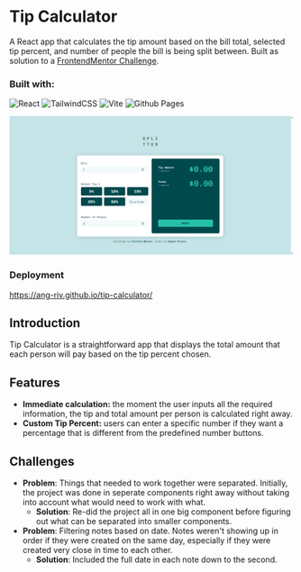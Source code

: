 # Tip Calculator

A React app that calculates the tip amount based on the bill total, selected tip percent, and number of people the bill is being split between. Built as solution to a [FrontendMentor Challenge](https://www.frontendmentor.io/challenges/tip-calculator-app-ugJNGbJUX).

### Built with:

![React](https://img.shields.io/badge/react-%2320232a.svg?style=for-the-badge&logo=react&logoColor=%2361DAFB) ![TailwindCSS](https://img.shields.io/badge/tailwindcss-%2338B2AC.svg?style=for-the-badge&logo=tailwind-css&logoColor=white) ![Vite](https://img.shields.io/badge/vite-%23646CFF.svg?style=for-the-badge&logo=vite&logoColor=white) ![Github Pages](https://img.shields.io/badge/github%20pages-121013?style=for-the-badge&logo=github&logoColor=white)

![Desktop View](./src/assets/desktop-view.png)

### Deployment

https://ang-riv.github.io/tip-calculator/

## Introduction

Tip Calculator is a straightforward app that displays the total amount that each person will pay based on the tip percent chosen.

## Features

- **Immediate calculation:** the moment the user inputs all the required information, the tip and total amount per person is calculated right away.
- **Custom Tip Percent:** users can enter a specific number if they want a percentage that is different from the predefined number buttons.

## Challenges

- **Problem**: Things that needed to work together were separated. Initially, the project was done in seperate components right away without taking into account what would need to work with what.
  - **Solution**: Re-did the project all in one big component before figuring out what can be separated into smaller components.
- **Problem**: Filtering notes based on date. Notes weren't showing up in order if they were created on the same day, especially if they were created very close in time to each other.
  - **Solution**: Included the full date in each note down to the second.
